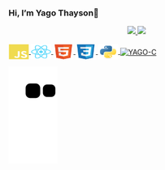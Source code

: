 ### Hi, I’m Yago Thayson👋

<div align="center">
  <a href="https://github.com/YTzin">
  <img height="180em" src="https://github-readme-stats.vercel.app/api?username=YTzin&show_icons=true&theme=midnight-purple&include_all_commits=true&count_private=true"/>
  <img height="180em" src="https://github-readme-stats.vercel.app/api/top-langs/?username=YTzin&layout=compact&langs_count=7&theme=midnight-purple"/>
</div>
<div style="display: inline_block"><br>
  <img align="center" alt="Yago-Js" height="30" width="40" src="https://raw.githubusercontent.com/devicons/devicon/master/icons/javascript/javascript-plain.svg">
  <img align="center" alt="YAGO-React" height="30" width="40" src="https://raw.githubusercontent.com/devicons/devicon/master/icons/react/react-original.svg">
  <img align="center" alt="Yago-HTML" height="30" width="40" src="https://raw.githubusercontent.com/devicons/devicon/master/icons/html5/html5-original.svg">
  <img align="center" alt="Yago-CSS" height="30" width="40" src="https://raw.githubusercontent.com/devicons/devicon/master/icons/css3/css3-original.svg">
  <img align="center" alt="Yago-Python" height="30" width="40" src="https://raw.githubusercontent.com/devicons/devicon/master/icons/python/python-original.svg">
  <img align="center" alt="YAGO-C" height="30" width="40" src="https://cdn.jsdelivr.net/gh/devicons/devicon/icons/c/c-line.svg" />
 </div>  
<div> 

</div>

![snake gif](https://github.com/YTzin/YTzin/blob/output/github-contribution-grid-snake.svg)
